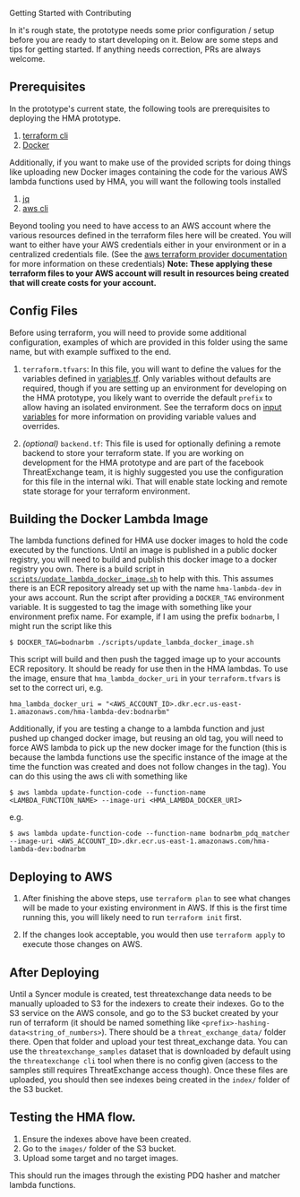 Getting Started with Contributing

In it's rough state, the prototype needs some prior configuration / setup before you are ready to start developing on it. Below are some steps and tips for getting started. If anything needs correction, PRs are always welcome.

## Prerequisites

In the prototype's current state, the following tools are prerequisites to deploying the HMA prototype.

1. [terraform cli](https://www.terraform.io/)
2. [Docker](https://www.docker.com/)

Additionally, if you want to make use of the provided scripts for doing things like uploading new Docker images containing the code for the various AWS lambda functions used by HMA, you will want the following tools installed

1. [jq](https://stedolan.github.io/jq/)
2. [aws cli](https://aws.amazon.com/cli/)

Beyond tooling you need to have access to an AWS account where the various resources defined in the terraform files here will be created. You will want to either have your AWS credentials either in your environment or in a centralized credentials file. (See the [aws terraform provider documentation](https://registry.terraform.io/providers/hashicorp/aws/latest/docs#authentication) for more information on these credentials) **Note: These applying these terraform files to your AWS account will result in resources being created that will create costs for your account.**

## Config Files

Before using terraform, you will need to provide some additional configuration, examples of which are provided in this folder using the same name, but with example suffixed to the end.

1. `terraform.tfvars`: In this file, you will want to define the values for the variables defined in [variables.tf](variables.tf). Only variables without defaults are required, though if you are setting up an environment for developing on the HMA prototype, you likely want to override the default `prefix` to allow having an isolated environment. See the terraform docs on [input variables](https://www.terraform.io/docs/configuration/variables.html) for more information on providing variable values and overrides.

2. *(optional)* `backend.tf`: This file is used for optionally defining a remote backend to store your terraform state. If you are working on development for the HMA prototype and are part of the facebook ThreatExchange team, it is highly suggested you use the configuration for this file in the internal wiki. That will enable state locking and remote state storage for your terraform environment.

## Building the Docker Lambda Image

The lambda functions defined for HMA use docker images to hold the code executed by the functions. Until an image is published in a public docker registry, you will need to build and publish this docker image to a docker registry you own. There is a build script in [`scripts/update_lambda_docker_image.sh`](scripts/update_lambda_docker_image.sh) to help with this. This assumes there is an ECR repository already set up with the name `hma-lambda-dev` in your aws account. Run the script after providing a `DOCKER_TAG` environment variable. It is suggested to tag the image with something like your environment prefix name. For example, if I am using the prefix `bodnarbm`, I might run the script like this

```shell
$ DOCKER_TAG=bodnarbm ./scripts/update_lambda_docker_image.sh
```

This script will build and then push the tagged image up to your accounts ECR repository. It should be ready for use then in the HMA lambdas. To use the image, ensure that `hma_lambda_docker_uri` in your `terraform.tfvars` is set to the correct uri, e.g. 

```hcl
hma_lambda_docker_uri = "<AWS_ACCOUNT_ID>.dkr.ecr.us-east-1.amazonaws.com/hma-lambda-dev:bodnarbm"
```

Additionally, if you are testing a change to a lambda function and just pushed up changed docker image, but reusing an old tag, you will need to force AWS lambda to pick up the new docker image for the function (this is because the lambda functions use the specific instance of the image at the time the function was created and does not follow changes in the tag). You can do this using the aws cli with something like

```shell
$ aws lambda update-function-code --function-name <LAMBDA_FUNCTION_NAME> --image-uri <HMA_LAMBDA_DOCKER_URI>
```

e.g.

```shell
$ aws lambda update-function-code --function-name bodnarbm_pdq_matcher --image-uri <AWS_ACCOUNT_ID>.dkr.ecr.us-east-1.amazonaws.com/hma-lambda-dev:bodnarbm
```

## Deploying to AWS

1. After finishing the above steps, use `terraform plan` to see what changes will be made to your existing environment in AWS. If this is the first time running this, you will likely need to run `terraform init` first.

2. If the changes look acceptable, you would then use `terraform apply` to execute those changes on AWS.

## After Deploying

Until a Syncer module is created, test threatexchange data needs to be manually uploaded to S3 for the indexers to create their indexes. Go to the S3 service on the AWS console, and go to the S3 bucket created by your run of terraform (it should be named something like `<prefix>-hashing-data<string_of_numbers>`). There should be a `threat_exchange_data/` folder there. Open that folder and upload your test threat_exchange data. You can use the `threatexchange_samples` dataset that is downloaded by default using the `threatexchange cli` tool when there is no config given (access to the samples still requires ThreatExchange access though). Once these files are uploaded, you should then see indexes being created in the `index/` folder of the S3 bucket.

## Testing the HMA flow.

1. Ensure the indexes above have been created.
2. Go to the `images/` folder of the S3 bucket.
3. Upload some target and no target images.

This should run the images through the existing PDQ hasher and matcher lambda functions.